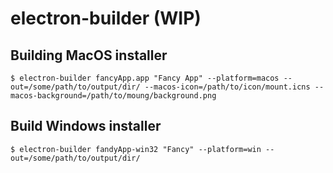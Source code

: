 # electron-builder (WIP)

## Building MacOS installer

```
$ electron-builder fancyApp.app "Fancy App" --platform=macos --out=/some/path/to/output/dir/ --macos-icon=/path/to/icon/mount.icns --macos-background=/path/to/moung/background.png
```

## Build Windows installer

```
$ electron-builder fandyApp-win32 "Fancy" --platform=win --out=/some/path/to/output/dir/
```